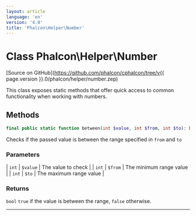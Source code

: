 ```yaml
---
layout: article
language: 'en'
version: '4.0'
title: 'Phalcon\Helper\Number'
---
```

# Class **Phalcon\Helper\Number**

[Source on GitHub](https://github.com/phalcon/cphalcon/tree/v{{ page.version }}.0/phalcon/helper/number.zep)

This class exposes static methods that offer quick access to common functionality when working with numbers.

## Methods
```php
final public static function between(int $value, int $from, int $to): bool
```
Checks if the passed value is between the range specified in `from` and `to`

### Parameters

| `int` | `$value` | The value to check      |
| `int` | `$from`  | The minimum range value |
| `int` | `$to`    | The maximum range value |

### Returns
`bool` `true` if the value is between the range, `false` otherwise.
<hr/>
